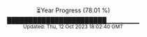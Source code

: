<p align="center">
⏳Year Progress (78.01 %) <br>
███████████████████████▁▁▁▁▁▁▁ <br>
<sub>Updated: Thu, 12 Oct 2023 18:02:40 GMT</sub>
</p>

